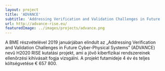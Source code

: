 ```yaml
---
layout: project
title: 'ADVANCE'
subtitle: 'Addressing Verification and Validation Challenges in Future Cyber-Physical Systems'
url: http://advance-rise.eu/
featuredImage: ../images/projects/advance.png
---
```


A BME részvételével 2019 januárjában elindult az „Addressing Verification and Validation Challenges in Future Cyber-Physical Systems” (ADVANCE) nevű H2020 RISE kutatási projekt, ami a jövő kiberfizikai rendszereinek ellenőrzési kihívásait fogja vizsgálni. A projekt futamideje 4 év és teljes költségvetése € 657 800.
